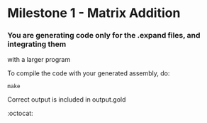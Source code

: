 # Milestone 1 - Matrix Addition

### You are generating code only for the .expand files, and integrating them
with a larger program

To compile the code with your generated assembly, do:

```shell
make
```

Correct output is included in output.gold

:octocat:
